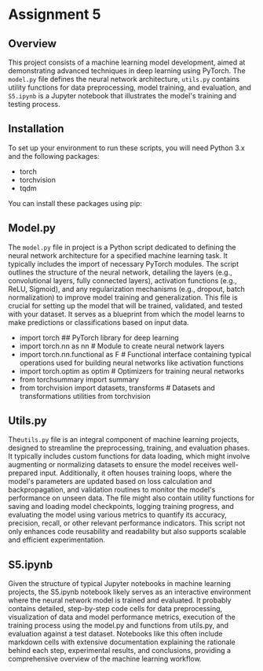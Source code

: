 # Assignment 5

## Overview
This project consists of a machine learning model development, aimed at demonstrating advanced techniques in deep learning using PyTorch. The `model.py` file defines the neural network architecture, `utils.py` contains utility functions for data preprocessing, model training, and evaluation, and `S5.ipynb` is a Jupyter notebook that illustrates the model's training and testing process.

## Installation

To set up your environment to run these scripts, you will need Python 3.x and the following packages:

- torch
- torchvision
- tqdm

You can install these packages using pip:

## Model.py

The `model.py` file in  project is a Python script dedicated to defining the neural network architecture for a specified machine learning task. 
It typically includes the import of necessary PyTorch modules. 
The script outlines the structure of the neural network, detailing the layers (e.g., convolutional layers, fully connected layers), activation functions (e.g., ReLU, Sigmoid), and any regularization mechanisms (e.g., dropout, batch normalization) to improve model training and generalization. 
This file is crucial for setting up the model that will be trained, validated, and tested with your dataset. 
It serves as a blueprint from which the model learns to make predictions or classifications based on input data.

- import torch  ## PyTorch library for deep learning
- import torch.nn as nn  # Module to create neural network layers
- import torch.nn.functional as F  # Functional interface containing typical operations used for building neural networks like activation functions
- import torch.optim as optim  # Optimizers for training neural networks
- from torchsummary import summary
- from torchvision import datasets, transforms  # Datasets and transformations utilities from torchvision

## Utils.py
The`utils.py` file is an integral component of machine learning projects, designed to streamline the preprocessing, training, and evaluation phases. 
It typically includes custom functions for data loading, which might involve augmenting or normalizing datasets to ensure the model receives well-prepared input.
Additionally, it often houses training loops, where the model's parameters are updated based on loss calculation and backpropagation, and validation routines to monitor the model's performance on unseen data. 
The file might also contain utility functions for saving and loading model checkpoints, logging training progress, and evaluating the model using various metrics to quantify its accuracy, precision, recall, or other relevant performance indicators. 
This script not only enhances code reusability and readability but also supports scalable and efficient experimentation.

## S5.ipynb
Given the structure of typical Jupyter notebooks in machine learning projects, the S5.ipynb notebook likely serves as an interactive environment where the neural network model is trained and evaluated. 
It probably contains detailed, step-by-step code cells for data preprocessing, visualization of data and model performance metrics, execution of the training process using the model.py and functions from utils.py, and evaluation against a test dataset. 
Notebooks like this often include markdown cells with extensive documentation explaining the rationale behind each step, experimental results, and conclusions, providing a comprehensive overview of the machine learning workflow.

